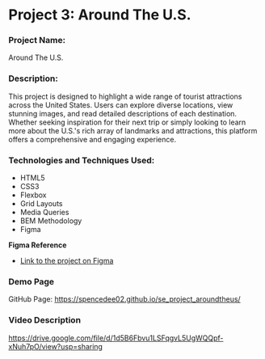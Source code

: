 # Project 3: Around The U.S.

### Project Name:

Around The U.S.

### Description:

This project is designed to highlight a wide range of tourist attractions across the United States. Users can explore diverse locations, view stunning images, and read detailed descriptions of each destination. Whether seeking inspiration for their next trip or simply looking to learn more about the U.S.'s rich array of landmarks and attractions, this platform offers a comprehensive and engaging experience.

### Technologies and Techniques Used:

- HTML5
- CSS3
- Flexbox
- Grid Layouts
- Media Queries
- BEM Methodology
- Figma

**Figma Reference**

- [Link to the project on Figma](https://www.figma.com/file/ii4xxsJ0ghevUOcssTlHZv/Sprint-3%3A-Around-the-US?node-id=0%3A1)

### Demo Page

GitHub Page: https://spencedee02.github.io/se_project_aroundtheus/

### Video Description

https://drive.google.com/file/d/1d5B6Fbvu1LSFqgvL5UgWQQpf-xNuh7pO/view?usp=sharing
